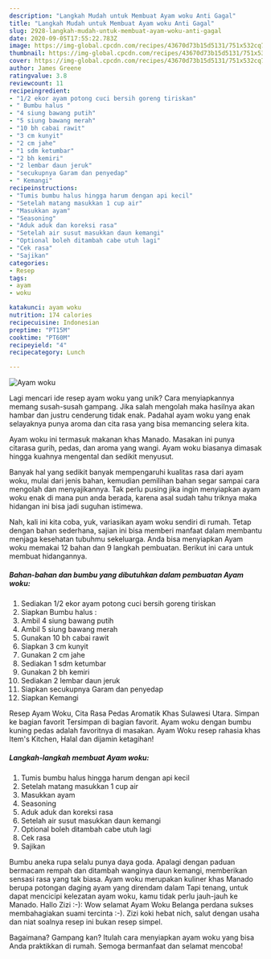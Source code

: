 ```yaml
---
description: "Langkah Mudah untuk Membuat Ayam woku Anti Gagal"
title: "Langkah Mudah untuk Membuat Ayam woku Anti Gagal"
slug: 2928-langkah-mudah-untuk-membuat-ayam-woku-anti-gagal
date: 2020-09-05T17:55:22.783Z
image: https://img-global.cpcdn.com/recipes/43670d73b15d5131/751x532cq70/ayam-woku-foto-resep-utama.jpg
thumbnail: https://img-global.cpcdn.com/recipes/43670d73b15d5131/751x532cq70/ayam-woku-foto-resep-utama.jpg
cover: https://img-global.cpcdn.com/recipes/43670d73b15d5131/751x532cq70/ayam-woku-foto-resep-utama.jpg
author: James Greene
ratingvalue: 3.8
reviewcount: 11
recipeingredient:
- "1/2 ekor ayam potong cuci bersih goreng tiriskan"
- " Bumbu halus "
- "4 siung bawang putih"
- "5 siung bawang merah"
- "10 bh cabai rawit"
- "3 cm kunyit"
- "2 cm jahe"
- "1 sdm ketumbar"
- "2 bh kemiri"
- "2 lembar daun jeruk"
- "secukupnya Garam dan penyedap"
- " Kemangi"
recipeinstructions:
- "Tumis bumbu halus hingga harum dengan api kecil"
- "Setelah matang masukkan 1 cup air"
- "Masukkan ayam"
- "Seasoning"
- "Aduk aduk dan koreksi rasa"
- "Setelah air susut masukkan daun kemangi"
- "Optional boleh ditambah cabe utuh lagi"
- "Cek rasa"
- "Sajikan"
categories:
- Resep
tags:
- ayam
- woku

katakunci: ayam woku 
nutrition: 174 calories
recipecuisine: Indonesian
preptime: "PT15M"
cooktime: "PT60M"
recipeyield: "4"
recipecategory: Lunch

---
```



![Ayam woku](https://img-global.cpcdn.com/recipes/43670d73b15d5131/751x532cq70/ayam-woku-foto-resep-utama.jpg)

Lagi mencari ide resep ayam woku yang unik? Cara menyiapkannya memang susah-susah gampang. Jika salah mengolah maka hasilnya akan hambar dan justru cenderung tidak enak. Padahal ayam woku yang enak selayaknya punya aroma dan cita rasa yang bisa memancing selera kita.

Ayam woku ini termasuk makanan khas Manado. Masakan ini punya citarasa gurih, pedas, dan aroma yang wangi. Ayam woku biasanya dimasak hingga kuahnya mengental dan sedikit menyusut.

Banyak hal yang sedikit banyak mempengaruhi kualitas rasa dari ayam woku, mulai dari jenis bahan, kemudian pemilihan bahan segar sampai cara mengolah dan menyajikannya. Tak perlu pusing jika ingin menyiapkan ayam woku enak di mana pun anda berada, karena asal sudah tahu triknya maka hidangan ini bisa jadi suguhan istimewa.


Nah, kali ini kita coba, yuk, variasikan ayam woku sendiri di rumah. Tetap dengan bahan sederhana, sajian ini bisa memberi manfaat dalam membantu menjaga kesehatan tubuhmu sekeluarga. Anda bisa menyiapkan Ayam woku memakai 12 bahan dan 9 langkah pembuatan. Berikut ini cara untuk membuat hidangannya.

<!--inarticleads1-->

##### Bahan-bahan dan bumbu yang dibutuhkan dalam pembuatan Ayam woku:

1. Sediakan 1/2 ekor ayam potong cuci bersih goreng tiriskan
1. Siapkan  Bumbu halus :
1. Ambil 4 siung bawang putih
1. Ambil 5 siung bawang merah
1. Gunakan 10 bh cabai rawit
1. Siapkan 3 cm kunyit
1. Gunakan 2 cm jahe
1. Sediakan 1 sdm ketumbar
1. Gunakan 2 bh kemiri
1. Sediakan 2 lembar daun jeruk
1. Siapkan secukupnya Garam dan penyedap
1. Siapkan  Kemangi


Resep Ayam Woku, Cita Rasa Pedas Aromatik Khas Sulawesi Utara. Simpan ke bagian favorit Tersimpan di bagian favorit. Ayam woku dengan bumbu kuning pedas adalah favoritnya di masakan. Ayam Woku resep rahasia khas Item&#39;s Kitchen, Halal dan dijamin ketagihan! 

<!--inarticleads2-->

##### Langkah-langkah membuat Ayam woku:

1. Tumis bumbu halus hingga harum dengan api kecil
1. Setelah matang masukkan 1 cup air
1. Masukkan ayam
1. Seasoning
1. Aduk aduk dan koreksi rasa
1. Setelah air susut masukkan daun kemangi
1. Optional boleh ditambah cabe utuh lagi
1. Cek rasa
1. Sajikan


Bumbu aneka rupa selalu punya daya goda. Apalagi dengan paduan bermacam rempah dan ditambah wanginya daun kemangi, memberikan sensasi rasa yang tak biasa. Ayam woku merupakan kuliner khas Manado berupa potongan daging ayam yang direndam dalam Tapi tenang, untuk dapat mencicipi kelezatan ayam woku, kamu tidak perlu jauh-jauh ke Manado. Hallo Zizi :-): Wow selamat Ayam Woku Belanga perdana sukses membahagiakan suami tercinta :-). Zizi koki hebat nich, salut dengan usaha dan niat soalnya resep ini bukan resep simpel. 

Bagaimana? Gampang kan? Itulah cara menyiapkan ayam woku yang bisa Anda praktikkan di rumah. Semoga bermanfaat dan selamat mencoba!
